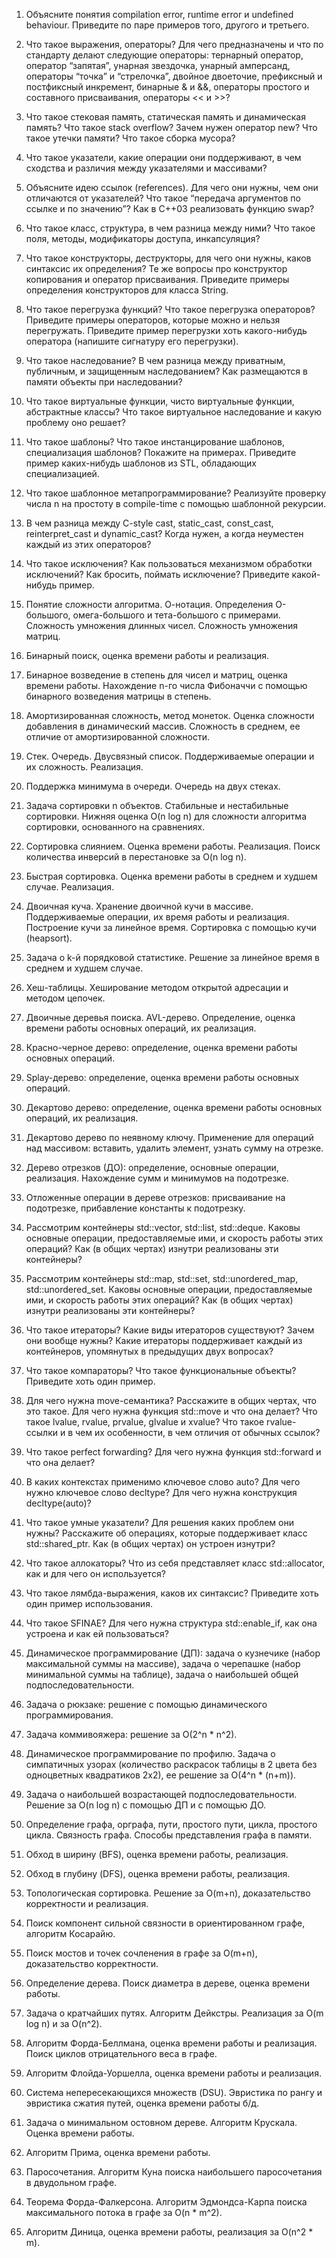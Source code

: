 1. Объясните понятия compilation error, runtime error и undefined behaviour. Приведите по паре примеров того, другого и третьего.

2. Что такое выражения, операторы? Для чего предназначены и что по стандарту делают следующие операторы: тернарный оператор, оператор “запятая”, унарная звездочка, унарный амперсанд, операторы “точка” и “стрелочка”, двойное двоеточие, префиксный и постфиксный инкремент, бинарные & и &&, операторы простого и составного присваивания, операторы << и >>?

3. Что такое стековая память, статическая память и динамическая память? Что такое stack overflow? Зачем нужен оператор new? Что такое утечки памяти? Что такое сборка мусора?

4. Что такое указатели, какие операции они поддерживают, в чем сходства и различия между указателями и массивами?

5. Объясните идею ссылок (references). Для чего они нужны, чем они отличаются от указателей? Что такое “передача аргументов по ссылке и по значению”? Как в С++03 реализовать функцию swap?

6. Что такое класс, структура, в чем разница между ними? Что такое поля, методы, модификаторы доступа, инкапсуляция?

7. Что такое конструкторы, деструкторы, для чего они нужны, каков синтаксис их определения? Те же вопросы про конструктор копирования и оператор присваивания. Приведите примеры определения конструкторов для класса String.

8. Что такое перегрузка функций? Что такое перегрузка операторов? Приведите примеры операторов, которые можно и нельзя перегружать. Приведите пример перегрузки хоть какого-нибудь оператора (напишите сигнатуру его перегрузки).

9. Что такое наследование? В чем разница между приватным, публичным, и защищенным наследованием? Как размещаются в памяти объекты при наследовании?

10. Что такое виртуальные функции, чисто виртуальные функции, абстрактные классы? Что такое виртуальное наследование и какую проблему оно решает?

11. Что такое шаблоны? Что такое инстанцирование шаблонов, специализация шаблонов? Покажите на примерах. Приведите пример каких-нибудь шаблонов из STL, обладающих специализацией.

12. Что такое шаблонное метапрограммирование? Реализуйте проверку числа n на простоту в compile-time с помощью шаблонной рекурсии.

13. В чем разница между C-style cast, static_cast, const_cast, reinterpret_cast и dynamic_cast? Когда нужен, а когда неуместен каждый из этих операторов?

14. Что такое исключения? Как пользоваться механизмом обработки исключений? Как бросить, поймать исключение? Приведите какой-нибудь пример.

15. Понятие сложности алгоритма. О-нотация. Определения О-большого, омега-большого и тета-большого с примерами. Сложность умножения длинных чисел. Сложность умножения матриц.

16. Бинарный поиск, оценка времени работы и реализация.

17. Бинарное возведение в степень для чисел и матриц, оценка времени работы. Нахождение n-го числа Фибоначчи с помощью бинарного возведения матрицы в степень.

18. Амортизированная сложность, метод монеток. Оценка сложности добавления в динамический массив. Сложность в среднем, ее отличие от амортизированной сложности.

19. Стек. Очередь. Двусвязный список. Поддерживаемые операции и их сложность. Реализация.

20. Поддержка минимума в очереди. Очередь на двух стеках.

21. Задача сортировки n объектов. Стабильные и нестабильные сортировки. Нижняя оценка O(n log n) для сложности алгоритма сортировки, основанного на сравнениях.

22. Сортировка слиянием. Оценка времени работы. Реализация. Поиск количества инверсий в перестановке за O(n log n).

23. Быстрая сортировка. Оценка времени работы в среднем и худшем случае. Реализация.

24. Двоичная куча. Хранение двоичной кучи в массиве. Поддерживаемые операции, их время работы и реализация. Построение кучи за линейное время. Сортировка с помощью кучи (heapsort).

25. Задача о k-й порядковой статистике. Решение за линейное время в среднем и худшем случае.

26. Хеш-таблицы. Хеширование методом открытой адресации и методом цепочек.

27. Двоичные деревья поиска. AVL-дерево. Определение, оценка времени работы основных операций, их реализация.

28. Красно-черное дерево: определение, оценка времени работы основных операций.

29. Splay-дерево: определение, оценка времени работы основных операций.

30. Декартово дерево: определение, оценка времени работы основных операций, их реализация.

31. Декартово дерево по неявному ключу. Применение для операций над массивом: вставить, удалить элемент, узнать сумму на отрезке.

32. Дерево отрезков (ДО): определение, основные операции, реализация. Нахождение сумм и минимумов на подотрезке.

33. Отложенные операции в дереве отрезков: присваивание на подотрезке, прибавление константы к подотрезку.

34. Рассмотрим контейнеры std::vector, std::list, std::deque. Каковы основные операции, предоставляемые ими, и скорость работы этих операций? Как (в общих чертах) изнутри реализованы эти контейнеры?

35. Рассмотрим контейнеры std::map, std::set, std::unordered_map, std::unordered_set. Каковы основные операции, предоставляемые ими, и скорость работы этих операций? Как (в общих чертах) изнутри реализованы эти контейнеры?

36. Что такое итераторы? Какие виды итераторов существуют? Зачем они вообще нужны? Какие итераторы поддерживает каждый из контейнеров, упомянутых в предыдущих двух вопросах?

37. Что такое компараторы? Что такое функциональные объекты? Приведите хоть один пример.

38. Для чего нужна move-семантика? Расскажите в общих чертах, что это такое. Для чего нужна функция std::move и что она делает? Что такое lvalue, rvalue, prvalue, glvalue и xvalue? Что такое rvalue-ссылки и в чем их особенности, в чем отличия от обычных ссылок?

39. Что такое perfect forwarding? Для чего нужна функция std::forward и что она делает?

40. В каких контекстах применимо ключевое слово auto? Для чего нужно ключевое слово decltype? Для чего нужна конструкция decltype(auto)?

41. Что такое умные указатели? Для решения каких проблем они нужны? Расскажите об операциях, которые поддерживает класс std::shared_ptr. Как (в общих чертах) он устроен изнутри?

42. Что такое аллокаторы? Что из себя представляет класс std::allocator, как и для чего он используется?

43. Что такое лямбда-выражения, каков их синтаксис? Приведите хоть один пример использования.

44. Что такое SFINAE? Для чего нужна структура std::enable_if, как она устроена и как ей пользоваться?

45. Динамическое программирование (ДП): задача о кузнечике (набор максимальной суммы на массиве), задача о черепашке (набор минимальной суммы на таблице), задача о наибольшей общей подпоследовательности.

46. Задача о рюкзаке: решение с помощью динамического программирования.

47. Задача коммивояжера: решение за O(2^n * n^2).

48. Динамическое программирование по профилю. Задача о симпатичных узорах (количество раскрасок таблицы в 2 цвета без одноцветных квадратиков 2х2), ее решение за O(4^n * (n+m)).

49. Задача о наибольшей возрастающей подпоследовательности. Решение за O(n log n) с помощью ДП и с помощью ДО.

50. Определение графа, орграфа, пути, простого пути, цикла, простого цикла. Связность графа. Способы представления графа в памяти.

51. Обход в ширину (BFS), оценка времени работы, реализация.

52. Обход в глубину (DFS), оценка времени работы, реализация.

53. Топологическая сортировка. Решение за O(m+n), доказательство корректности и реализация.

54. Поиск компонент сильной связности в ориентированном графе, алгоритм Косарайю.

55. Поиск мостов и точек сочленения в графе за O(m+n), доказательство корректности.

56. Определение дерева. Поиск диаметра в дереве, оценка времени работы.

57. Задача о кратчайших путях. Алгоритм Дейкстры. Реализация за O(m log n) и за O(n^2).

58. Алгоритм Форда-Беллмана, оценка времени работы и реализация. Поиск циклов отрицательного веса в графе.

59. Алгоритм Флойда-Уоршелла, оценка времени работы и реализация.

60. Система непересекающихся множеств (DSU). Эвристика по рангу и эвристика сжатия путей, оценка времени работы б/д.

61. Задача о минимальном остовном дереве. Алгоритм Крускала. Оценка времени работы.

62. Алгоритм Прима, оценка времени работы.

63. Паросочетания. Алгоритм Куна поиска наибольшего паросочетания в двудольном графе.

64. Теорема Форда-Фалкерсона. Алгоритм Эдмондса-Карпа поиска максимального потока в графе за O(n * m^2).

65. Алгоритм Диница, оценка времени работы, реализация за O(n^2 * m).